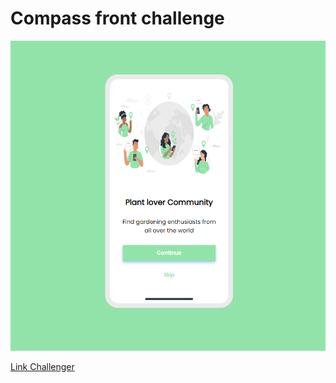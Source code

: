 # Compass front challenge

<p align="center">
  <img src="Img/Home.png" width="600">
</p>

[Link Challenger](https://juaumvitu4.github.io/compass-front-challenge-onboarding/)